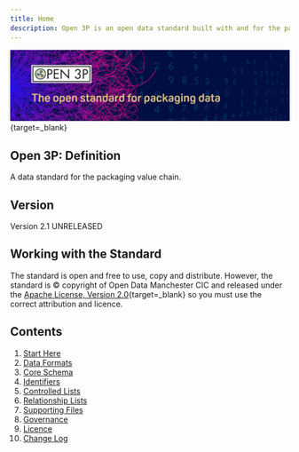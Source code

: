 ```yaml
---
title: Home
description: Open 3P is an open data standard built with and for the packaging supply chain.
---
```


[![Open Data Manchester](img/Open_3P_banner_compress.png)](https://open3p.org){target=_blank}

## Open 3P: Definition

A data standard for the packaging value chain.

## Version

Version 2.1 UNRELEASED

## Working with the Standard

The standard is open and free to use, copy and distribute. However, the standard is &copy; copyright of Open Data Manchester CIC and released under the [Apache License, Version 2.0](./10_Licence/10_01_Licence.md){target=_blank} so you must use the correct attribution and licence.

## Contents

1. [Start Here](./1_Start_Here/1_1_Introduction.md)
2. [Data Formats](./2_Data_Formats/2_1_Data_Formats.md)
3. [Core Schema](./3_Data_Specification/3_1_Base_Materials.md)
4. [Identifiers](./4_Identifiers/4_1_Identifiers.md)
5. [Controlled Lists](./5_Controlled_Lists/5_000_Controlled_Lists.md)
6. [Relationship Lists](./6_Relationship_Lists/6_000_Relationship_Lists.md)
7. [Supporting Files](./7_Supporting_Files/7_2_Example_Files.md)
8. [Governance](./8_Governance/8_1_Governance.md)
9. [Licence](./10_Licence/10_01_Licence.md)
10. [Change Log](./9_Change_Log/8_1_Change_Log.md)
